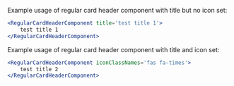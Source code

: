Example usage of regular card header component with title but no icon set:

```jsx
<RegularCardHeaderComponent title='test title 1'>
    test title 1
</RegularCardHeaderComponent>

```

Example usage of regular card header component with title and icon set:

```jsx
<RegularCardHeaderComponent iconClassNames='fas fa-times'>
    test title 2
</RegularCardHeaderComponent>

```